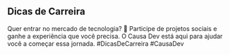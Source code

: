 ## Dicas de Carreira
Quer entrar no mercado de tecnologia? 🚀 Participe de projetos sociais e ganhe a experiência que você precisa. O Causa Dev está aqui para ajudar você a começar essa jornada. #DicasDeCarreira #CausaDev
